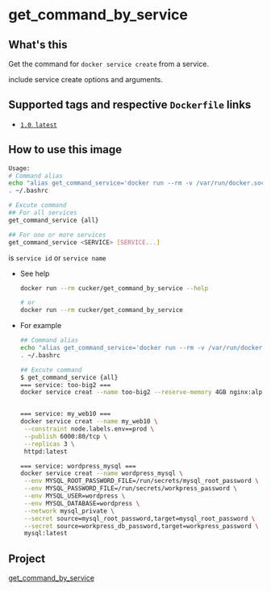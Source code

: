 # get_command_by_service


## What's this
Get the command for `docker service create` from a service.

include service create options and arguments.

## Supported tags and respective `Dockerfile` links
* [`1.0`, `latest`](https://github.com/cucker0/dockerfile/blob/main/get_command_by_service/df/Dockerfile)

## How to use this image
```bash
Usage:
# Command alias
echo "alias get_command_service='docker run --rm -v /var/run/docker.sock:/var/run/docker.sock cucker/get_command_by_service'" >> ~/.bashrc
. ~/.bashrc

# Excute command
## For all services
get_command_service {all}

## For one or more services
get_command_service <SERVICE> [SERVICE...]
```
<SERVICE> is `service id` or `service name`


* See help
    ```bash
    docker run --rm cucker/get_command_by_service --help
    
    # or
    docker run --rm cucker/get_command_by_service
    ```

* For example

    ```bash    
    ## Command alias
    echo "alias get_command_service='docker run --rm -v /var/run/docker.sock:/var/run/docker.sock cucker/get_command_by_service'" >> ~/.bashrc
    . ~/.bashrc
    
    ## Excute command
    $ get_command_service {all}
    === service: too-big2 ===
    docker service creat --name too-big2 --reserve-memory 4GB nginx:alpine
    
    
    === service: my_web10 ===
    docker service creat --name my_web10 \
     --constraint node.labels.env==prod \
     --publish 6000:80/tcp \
     --replicas 3 \
     httpd:latest

    === service: wordpress_mysql ===
    docker service creat --name wordpress_mysql \
     --env MYSQL_ROOT_PASSWORD_FILE=/run/secrets/mysql_root_password \
     --env MYSQL_PASSWORD_FILE=/run/secrets/workpress_password \
     --env MYSQL_USER=wordpress \
     --env MYSQL_DATABASE=wordpress \
     --network mysql_private \
     --secret source=mysql_root_password,target=mysql_root_password \
     --secret source=workpress_db_password,target=workpress_password \
     mysql:latest

    ```
## Project
[get_command_by_service](https://github.com/cucker0/dockerfile/tree/main/get_command_by_service)